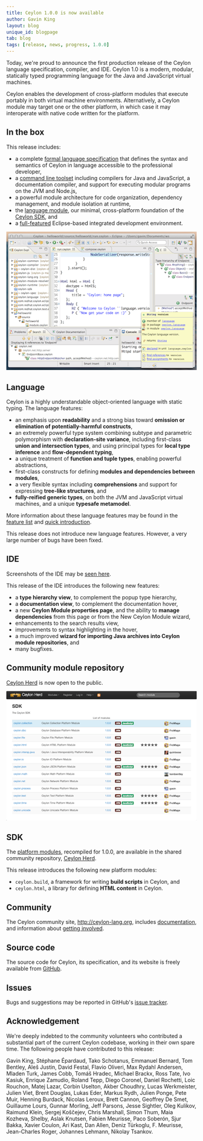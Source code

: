 ```yaml
---
title: Ceylon 1.0.0 is now available
author: Gavin King
layout: blog
unique_id: blogpage
tab: blog
tags: [release, news, progress, 1.0.0]
---
```


[spec]: /documentation/1.0/spec
[toolset]: /documentation/1.0/reference/tool/ceylon/subcommands/index.html
[ceylon.language]: http://modules.ceylon-lang.org/modules/ceylon.language
[sdk]: https://modules.ceylon-lang.org/categories/SDK
[ide features]: /documentation/1.0/ide/features/
[Ceylon Herd]: http://modules.ceylon-lang.org
[documentation]: /documentation/1.0

Today, we're proud to announce the first production 
release of the Ceylon language specification, compiler, 
and IDE. Ceylon 1.0 is a modern, modular, statically 
typed programming language for the Java and JavaScript 
virtual machines. 

Ceylon enables the development of cross-platform modules 
that execute portably in both virtual machine 
environments. Alternatively, a Ceylon module may target
one or the other platform, in which case it may 
interoperate with native code written for the platform.

## In the box

This release includes:

- a complete [formal language specification][spec] that 
  defines the syntax and semantics of Ceylon in language 
  accessible to the professional developer,
- a [command line toolset][toolset] including compilers 
  for Java and JavaScript, a documentation compiler, and 
  support for executing modular programs on the JVM and 
  Node.js,
- a powerful module architecture for code organization,
  dependency management, and module isolation at runtime,
- the [language module][ceylon.language], our minimal, 
  cross-platform foundation of the [Ceylon SDK][sdk], and
- a [full-featured][ide features] Eclipse-based 
  integrated development environment.

![ide screenshot](/images/screenshots/1.0.0/ide.png)

## Language

Ceylon is a highly understandable object-oriented language 
with static typing. The language features:

- an emphasis upon __readability__ and a strong bias toward 
  __omission or elimination of potentially-harmful constructs__,
- an extremely powerful type system combining subtype and 
  parametric polymorphism with __declaration-site variance__, 
  including first-class __union and intersection types__, and
  using principal types for __local type inference__ and 
  __flow-dependent typing__,
- a unique treatment of __function and tuple types__, enabling
  powerful abstractions,
- first-class constructs for defining __modules and 
  dependencies between modules__,
- a very flexible syntax including __comprehensions__ and 
  support for expressing __tree-like structures__, and
- __fully-reified generic types__, on both the JVM and
  JavaScript virtual machines, and a unique __typesafe 
  metamodel__.

More information about these language features may be
found in the [feature list](/features) and 
[quick introduction](/documentation/1.0/introduction/).

This release does not introduce new language features.
However, a very large number of bugs have been fixed.

## IDE

Screenshots of the IDE may be [seen here][ide features].

This release of the IDE introduces the following new
features:

- a __type hierarchy view__, to complement the popup type
  hierarchy,
- a __documentation view__, to complement the documentation
  hover, 
- a new __Ceylon Module properties page__, and the ability
  to __manage dependencies__ from this page or from the
  New Ceylon Module wizard,
- enhancements to the search results view, 
- improvements to syntax highlighting in the hover,
- a much improved __wizard for importing Java archives into 
  Ceylon module repositories__, and
- many bugfixes.

## Community module repository

[Ceylon Herd] is now open to the public.

![herd screenshot](/images/screenshots/1.0.0/herd.png)

## SDK

The [platform modules][sdk], recompiled for 1.0.0, are available 
in the shared community repository, [Ceylon Herd][].

This release introduces the following new platform modules:

- `ceylon.build`, a framework for writing __build scripts__ in
  Ceylon, and
- `ceylon.html`, a library for defining __HTML content__ in
  Ceylon.

## Community

The Ceylon community site, <http://ceylon-lang.org>, includes 
[documentation][], and information about [getting involved](/community).

## Source code

The source code for Ceylon, its specification, and its website 
is freely available from [GitHub](https://github.com/ceylon).

## Issues

Bugs and suggestions may be reported in GitHub's 
[issue tracker](/code/issues).

## Acknowledgement

We're deeply indebted to the community volunteers who contributed a 
substantial part of the current Ceylon codebase, working in their own 
spare time. The following people have contributed to this release:

Gavin King, Stéphane Épardaud, Tako Schotanus, Emmanuel Bernard, 
Tom Bentley, Aleš Justin, David Festal, Flavio Oliveri, 
Max Rydahl Andersen, Mladen Turk, James Cobb, Tomáš Hradec, 
Michael Brackx, Ross Tate, Ivo Kasiuk, Enrique Zamudio, Roland Tepp, 
Diego Coronel, Daniel Rochetti, Loic Rouchon, Matej Lazar, 
Corbin Uselton, Akber Choudhry, Lucas Werkmeister, Julien Viet, 
Brent Douglas, Lukas Eder, Markus Rydh, Julien Ponge, Pete Muir, 
Henning Burdack, Nicolas Leroux, Brett Cannon, Geoffrey De Smet, 
Guillaume Lours, Gunnar Morling, Jeff Parsons, Jesse Sightler, 
Oleg Kulikov, Raimund Klein, Sergej Koščejev, Chris Marshall, 
Simon Thum, Maia Kozheva, Shelby, Aslak Knutsen, Fabien Meurisse, 
Paco Soberón, Sjur Bakka, Xavier Coulon, Ari Kast, Dan Allen, 
Deniz Türkoglu, F. Meurisse, Jean-Charles Roger, Johannes Lehmann, 
Nikolay Tsankov.
 